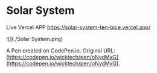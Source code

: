 # Solar System 
Live Vercel APP https://solar-system-ten-bice.vercel.app/

![](./Solar System.png)

A Pen created on CodePen.io. Original URL: [https://codepen.io/wicktech/pen/oNydMxG](https://codepen.io/wicktech/pen/oNydMxG).

